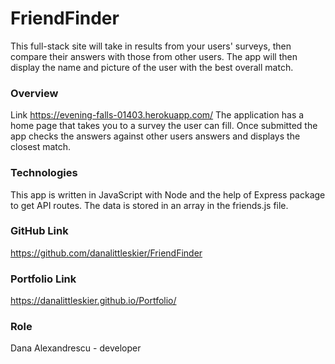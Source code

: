 # FriendFinder

This full-stack site will take in results from your users' surveys, then compare their answers with those from other users. The app will then display the name and picture of the user with the best overall match.

### Overview

Link https://evening-falls-01403.herokuapp.com/
The application has a home page that takes you to a survey the user can fill.  Once submitted the app checks the answers against other users answers and displays the closest match.  

### Technologies

This app is written in JavaScript with Node and the help of Express package to get API routes.
The data is stored in an array in the friends.js file.

### GitHub Link

https://github.com/danalittleskier/FriendFinder

### Portfolio Link
https://danalittleskier.github.io/Portfolio/

### Role

Dana Alexandrescu - developer